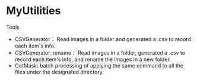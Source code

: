 # MyUtilities
Tools

- CSVGenerator： Read images in a folder and generated a .csv to record each item's info.
- CSVGenerator_rename： Read images in a folder, generated a .csv to record each item's info, and rename the images in a new folder.
- GetMask: batch processing of applying the same command to all the files under the designated directory.